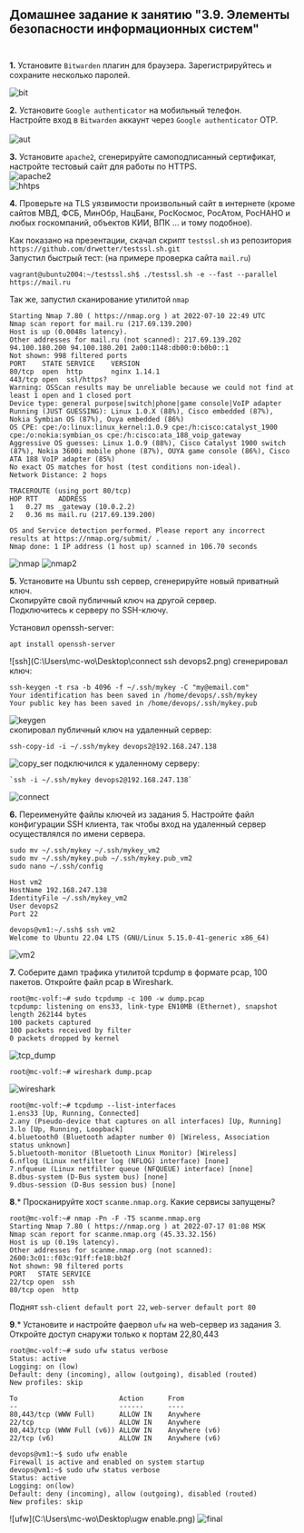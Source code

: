 ##         Домашнее задание к занятию "3.9. Элементы безопасности информационных систем" <br/><br/>


**1.** Установите `Bitwarden` плагин для браузера. Зарегистрируйтесь и сохраните несколько паролей. <br/>

![bit](C:\Users\mc-wo\Desktop\Bitwarden.png)



**2.** Установите `Google authenticator` на мобильный телефон. <br/>  Настройте вход в `Bitwarden` аккаунт через `Google authenticator` OTP. <br/><br/>
![aut](C:\Users\mc-wo\Desktop\Google.png)
<br/>

**3.** Установите `apache2`, сгенерируйте самоподписанный сертификат, настройте тестовый сайт для работы по HTTPS. <br/>
![apache2](C:\Users\mc-wo\Desktop\sert.png)
<br/>
![hhtps](C:\Users\mc-wo\Desktop\https.png)
<br/>

**4.** Проверьте на TLS уязвимости произвольный сайт в интернете (кроме сайтов МВД, ФСБ, МинОбр, НацБанк, РосКосмос, РосАтом, РосНАНО и любых госкомпаний, объектов КИИ, ВПК ... и тому подобное).<br/>

Как показано на презентации, скачал скрипт `testssl.sh` из репозитория `https://github.com/drwetter/testssl.sh.git` <br/>
Запустил быстрый тест: (на примере проверка сайта `mail.ru`) <br/>

```shell
vagrant@ubuntu2004:~/testssl.sh$ ./testssl.sh -e --fast --parallel https://mail.ru 
```

Так же, запустил сканирование утилитой `nmap`

```shell
Starting Nmap 7.80 ( https://nmap.org ) at 2022-07-10 22:49 UTC
Nmap scan report for mail.ru (217.69.139.200)
Host is up (0.0048s latency).
Other addresses for mail.ru (not scanned): 217.69.139.202 94.100.180.200 94.100.180.201 2a00:1148:db00:0:b0b0::1
Not shown: 998 filtered ports
PORT    STATE SERVICE    VERSION
80/tcp  open  http       nginx 1.14.1
443/tcp open  ssl/https?
Warning: OSScan results may be unreliable because we could not find at least 1 open and 1 closed port
Device type: general purpose|switch|phone|game console|VoIP adapter
Running (JUST GUESSING): Linux 1.0.X (88%), Cisco embedded (87%), Nokia Symbian OS (87%), Ouya embedded (86%)
OS CPE: cpe:/o:linux:linux_kernel:1.0.9 cpe:/h:cisco:catalyst_1900 cpe:/o:nokia:symbian_os cpe:/h:cisco:ata_188_voip_gateway
Aggressive OS guesses: Linux 1.0.9 (88%), Cisco Catalyst 1900 switch (87%), Nokia 3600i mobile phone (87%), OUYA game console (86%), Cisco ATA 188 VoIP adapter (85%)
No exact OS matches for host (test conditions non-ideal).
Network Distance: 2 hops

TRACEROUTE (using port 80/tcp)
HOP RTT     ADDRESS
1   0.27 ms _gateway (10.0.2.2)
2   0.36 ms mail.ru (217.69.139.200)

OS and Service detection performed. Please report any incorrect results at https://nmap.org/submit/ .
Nmap done: 1 IP address (1 host up) scanned in 106.70 seconds
```
![nmap](C:\Users\mc-wo\Desktop\testssl.sh.png)
![nmap2](C:\Users\mc-wo\Desktop\nmap.png)
<br/>

**5.** Установите на Ubuntu ssh сервер, сгенерируйте новый приватный ключ. <br/> Скопируйте свой публичный ключ на другой сервер. <br/> Подключитесь к серверу по SSH-ключу. <br/>

Установил openssh-server: <br/>
```shell
apt install openssh-server
```
![ssh](C:\Users\mc-wo\Desktop\connect ssh devops2.png)
сгенерировал ключ:
```shell
ssh-keygen -t rsa -b 4096 -f ~/.ssh/mykey -C "my@email.com"
Your identification has been saved in /home/devops/.ssh/mykey
Your public key has been saved in /home/devops/.ssh/mykey.pub
```
![keygen](C:\Users\mc-wo\Desktop\keygen.png) <br/>
скопировал публичный ключ на удаленный сервер: <br/>
```shell
ssh-copy-id -i ~/.ssh/mykey devops2@192.168.247.138
```
![copy_ser](C:\Users\mc-wo\Desktop\copy_sert.png) 
подключился к удаленному серверу: <br/>
```shell
`ssh -i ~/.ssh/mykey devops2@192.168.247.138`
```
![connect](C:\Users\mc-wo\Desktop\connect.png)
<br/>

**6.** Переименуйте файлы ключей из задания 5. Настройте файл конфигурации SSH клиента, так чтобы вход на удаленный сервер осуществлялся по имени сервера. <br/>
```shell
sudo mv ~/.ssh/mykey ~/.ssh/mykey_vm2
sudo mv ~/.ssh/mykey.pub ~/.ssh/mykey.pub_vm2
sudo nano ~/.ssh/config

Host vm2
HostName 192.168.247.138
IdentityFile ~/.ssh/mykey_vm2
User devops2
Port 22

devops@vm1:~/.ssh$ ssh vm2
Welcome to Ubuntu 22.04 LTS (GNU/Linux 5.15.0-41-generic x86_64)
```
![vm2](C:\Users\mc-wo\Desktop\vm2.png) 

**7.** Соберите дамп трафика утилитой tcpdump в формате pcap, 100 пакетов. Откройте файл pcap в Wireshark. <br/>
```shell
root@mc-volf:~# sudo tcpdump -c 100 -w dump.pcap
tcpdump: listening on ens33, link-type EN10MB (Ethernet), snapshot length 262144 bytes
100 packets captured
100 packets received by filter
0 packets dropped by kernel
```
![tcp_dump](C:\Users\mc-wo\Desktop\tcpdump.png)
```shell
root@mc-volf:~# wireshark dump.pcap
```
![wireshark](C:\Users\mc-wo\Desktop\wireshark.png)
```shell
root@mc-volf:~# tcpdump --list-interfaces
1.ens33 [Up, Running, Connected]
2.any (Pseudo-device that captures on all interfaces) [Up, Running]
3.lo [Up, Running, Loopback]
4.bluetooth0 (Bluetooth adapter number 0) [Wireless, Association status unknown]
5.bluetooth-monitor (Bluetooth Linux Monitor) [Wireless]
6.nflog (Linux netfilter log (NFLOG) interface) [none]
7.nfqueue (Linux netfilter queue (NFQUEUE) interface) [none]
8.dbus-system (D-Bus system bus) [none]
9.dbus-session (D-Bus session bus) [none]
```

**8**.* Просканируйте хост `scanme.nmap.org`. Какие сервисы запущены? <br/>
```shell
root@mc-volf:~# nmap -Pn -F -T5 scanme.nmap.org 
Starting Nmap 7.80 ( https://nmap.org ) at 2022-07-17 01:08 MSK
Nmap scan report for scanme.nmap.org (45.33.32.156)
Host is up (0.19s latency).
Other addresses for scanme.nmap.org (not scanned): 2600:3c01::f03c:91ff:fe18:bb2f
Not shown: 98 filtered ports
PORT   STATE SERVICE
22/tcp open  ssh
80/tcp open  http
```
Поднят `ssh-client default port 22`, `web-server default port 80` <br/>

**9**.* Установите и настройте фаервол `ufw` на web-сервер из задания 3. Откройте доступ снаружи только к портам 22,80,443 <br/>
```shell
root@mc-volf:~# sudo ufw status verbose
Status: active
Logging: on (low)
Default: deny (incoming), allow (outgoing), disabled (routed)
New profiles: skip

To                         Action      From
--                         ------      ----
80,443/tcp (WWW Full)      ALLOW IN    Anywhere                  
22/tcp                     ALLOW IN    Anywhere                  
80,443/tcp (WWW Full (v6)) ALLOW IN    Anywhere (v6)             
22/tcp (v6)                ALLOW IN    Anywhere (v6)

devops@vm1:~$ sudo ufw enable
Firewall is active and enabled on system startup
devops@vm1:~$ sudo ufw status verbose
Status: active
Logging: on(low)
Default: deny (incoming), allow (outgoing), disabled (routed)
New profiles: skip
```
![ufw](C:\Users\mc-wo\Desktop\ugw enable.png)
![final](C:\Users\mc-wo\Desktop\final.png)
